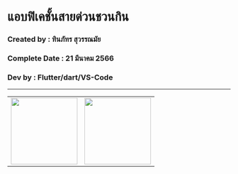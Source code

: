 # แอบฟิเคชั้นสายด่วนชวนกิน

### Created by : ทินภัทร สุวรรณมัย

### Complete Date : 21 มีนาคม 2566

### Dev by : Flutter/dart/VS-Code

***

<table>
  <tr>
    <td>
      <img src="https://user-images.githubusercontent.com/111031875/226535914-0d3334c6-acbb-402c-ac19-c1b2f6dde79b.png" width="150">
    </td>
    <td>
      <img src="https://user-images.githubusercontent.com/111031875/226535985-920e0085-4649-4786-bcbc-a4762ad3fad8.png" width="150">
    </td>
  </tr>
</table>






